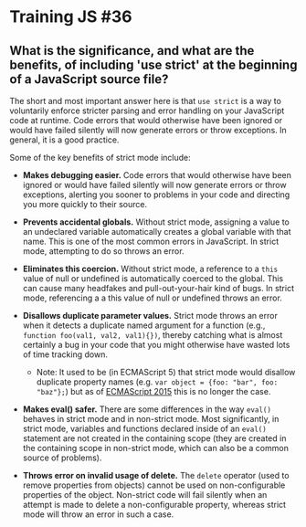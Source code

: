# Training JS #36
## What is the significance, and what are the benefits, of including 'use strict' at the beginning of a JavaScript source file?

The short and most important answer here is that `use strict` is a way to voluntarily enforce stricter parsing and error handling on your JavaScript code at runtime. Code errors that would otherwise have been ignored or would have failed silently will now generate errors or throw exceptions. In general, it is a good practice.

Some of the key benefits of strict mode include:

- **Makes debugging easier.** Code errors that would otherwise have been ignored or would have failed silently will now generate errors or throw exceptions, alerting you sooner to problems in your code and directing you more quickly to their source.

- **Prevents accidental globals.** Without strict mode, assigning a value to an undeclared variable automatically creates a global variable with that name. This is one of the most common errors in JavaScript. In strict mode, attempting to do so throws an error.

- **Eliminates this coercion.** Without strict mode, a reference to a `this ` value of null or undefined is automatically coerced to the global. This can cause many headfakes and pull-out-your-hair kind of bugs. In strict mode, referencing a a this value of null or undefined throws an error.

- **Disallows duplicate parameter values.** Strict mode throws an error when it detects a duplicate named argument for a function (e.g., `function foo(val1, val2, val1){})`, thereby catching what is almost certainly a bug in your code that you might otherwise have wasted lots of time tracking down.
  - Note: It used to be (in ECMAScript 5) that strict mode would disallow duplicate property names (e.g. `var object = {foo: "bar", foo: "baz"};`) but as of [ECMAScript 2015](https://stackoverflow.com/questions/30617139/whats-the-purpose-of-allowing-duplicate-property-names) this is no longer the case.

- **Makes eval() safer.** There are some differences in the way `eval()` behaves in strict mode and in non-strict mode. Most significantly, in strict mode, variables and functions declared inside of an `eval()` statement are not created in the containing scope (they are created in the containing scope in non-strict mode, which can also be a common source of problems).

- **Throws error on invalid usage of delete.** The `delete` operator (used to remove properties from objects) cannot be used on non-configurable properties of the object. Non-strict code will fail silently when an attempt is made to delete a non-configurable property, whereas strict mode will throw an error in such a case.